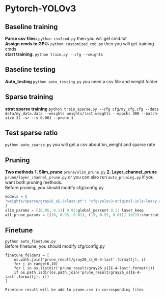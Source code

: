 # Pytorch-YOLOv3<br>
## Baseline training<br>
**Parse csv files:** `python csv2cmd.py` then you will get cmd.txt<br>
**Assign cmds to GPU:** `python customized_cmd.py` then you will get training cmds<br>
**start training:** `python train.py --cfg --weights`
## Baseline testing<br>
**Auto_testing** `python auto_testing.py` you need a csv file and weight folder
## Sparse training <br>
**strat sparse training** `python train_sparse.py --cfg cfg/my_cfg.cfg --data data/my_data.data --weights weights/last.weights --epochs 300 --batch-size 32 -sr --s 0.001 --prune 1`<br>
## Test sparse ratio
`python auto_sparse.py` you will get a csv about bn_weight and sparse rate<br>
## Pruning
**Two methods** **1. Slim_prune** `prune/slim_prune.py` **2. Layer_channel_prune** `prune/layer_channel_prune.py` or you can also run `auto_pruning.py` if you want both pruning methods.<br>
Before pruning, you should modify cfg/config.py <br>
```python
models = {
"weights/sparse/gray26_sE-3/last.pt": "cfg/yolov3-original-1cls-leaky.cfg",
}
slim_params = [(0.95, 0.1)] 0.95:global_percent 0.1: layer_keep
all_prune_params = [(10, 0.95, 0.01), (15, 0.95, 0.01)] 10/15:shortcut layer num 0.95:global_percent 0.1: layer_keep
```
## Finetune
`python auto_finetune.py`<br>
Before finetune, you should modify cfg/config.py <br>
```
finetune_folders = [
    os.path.join('prune_result/gray26_s{}E-4-last'.format(j), i)
    for j in range(6,10)
    for i in os.listdir('prune_result/gray26_s{}E-4-last'.format(j))
    if os.path.isdir(os.path.join('prune_result/gray26_s{}E-4-last'.format(j), i))
]
```
    Finetune result will be add to prune.csv in corresponding files
